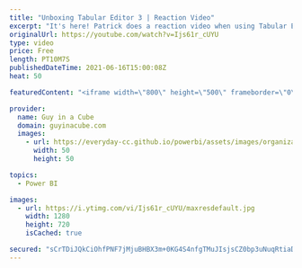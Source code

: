 ```yaml
---
title: "Unboxing Tabular Editor 3 | Reaction Video"
excerpt: "It's here! Patrick does a reaction video when using Tabular Editor 3 for the first time with Power BI. To say he's excited is an understatement. Watch him take the wrapping off of Tabular Editor.  Tabular Editor: https://tabulareditor.com/  📢 Become a member: https://guyinacu.be/membership \r \r *******************"
originalUrl: https://youtube.com/watch?v=Ijs61r_cUYU
type: video
price: Free
length: PT10M7S
publishedDateTime: 2021-06-16T15:00:08Z
heat: 50

featuredContent: "<iframe width=\"800\" height=\"500\" frameborder=\"0\" src=\"https://www.youtube.com/embed/Ijs61r_cUYU\" allow=\"accelerometer; autoplay; encrypted-media; gyroscope; picture-in-picture\" allowfullscreen></iframe>"

provider:
  name: Guy in a Cube
  domain: guyinacube.com
  images:
    - url: https://everyday-cc.github.io/powerbi/assets/images/organizations/guyinacube.com-50x50.jpg
      width: 50
      height: 50

topics:
  - Power BI

images:
  - url: https://i.ytimg.com/vi/Ijs61r_cUYU/maxresdefault.jpg
    width: 1280
    height: 720
    isCached: true

secured: "sCrTDiJQkCiOhfPNF7jMjuBHBX3m+0KG4S4nfgTMuJIsjsCZ0bp3uNuqRtiaDRnxJEj/Itq8Y9RVhpQcgBwnkI+OwyGdIgO1NPPIjSEQgdRoQds0aOW1G0cXWdtVme8Cy1PDFV+CAf3NYONIuSkRtTj4XZX11qX/YV8ps/IjpYDSyTaQe791O8Nsnu8F44PljeZBxJfEnF6vYB35SCUYyD0evhRHXTzrgD8Eo9e1g6Imp9KSmZ83nv8s2efaU4v9RCou9z1dEm1NJCU+NKl4ep/yxuiyW3fzn23wrXXhOiC5SkYtxywj2jp+RjM4+MjKJ0dTeSl1Y3RuHJGi8uzT1jAM6est9CHCf1c/x8B1kEGf7DKpJ5b5G6PR8UyzfSrQq/17PxXrNqKaj382Jv8fvotjSkTs0YoXLRW2Oh5+TLk=;wYmQgpev+D9f4R6GQJ+mSw=="
---
```


